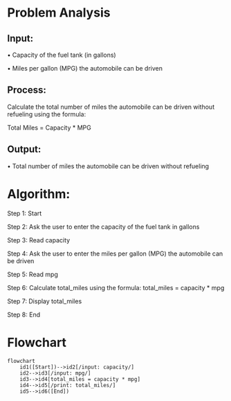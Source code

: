 # Problem Analysis

## Input:

•	Capacity of the fuel tank (in gallons)

•	Miles per gallon (MPG) the automobile can be driven

## Process:

Calculate the total number of miles the automobile can be driven without refueling using the formula:

Total Miles = Capacity * MPG

## Output:

•	Total number of miles the automobile can be driven without refueling

# Algorithm:

Step 1: Start

Step 2: Ask the user to enter the capacity of the fuel tank in gallons

Step 3: Read capacity

Step 4: Ask the user to enter the miles per gallon (MPG) the automobile can be driven

Step 5: Read mpg

Step 6: Calculate total_miles using the formula: total_miles = capacity * mpg

Step 7: Display total_miles

Step 8: End

# Flowchart

``` mermaid
flowchart 
    id1([Start])-->id2[/input: capacity/]
    id2-->id3[/input: mpg/]
    id3-->id4[total_miles = capacity * mpg]
    id4-->id5[/print: total_miles/]
    id5-->id6([End])
